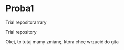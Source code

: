 # Proba1

Trial repositorarrary

Trial repository

Okej, to tutaj mamy zmianę, która chcę wrzucić do gita